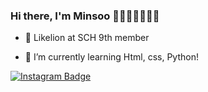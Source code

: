 ### Hi there, I'm Minsoo 💛🧡💚💙💜🤎💖


- 🦁 Likelion at SCH 9th member

- 🌱 I’m currently learning Html, css, Python!
<!--
**mslee5240/minsoo** is a ✨ _special_ ✨ repository because its `README.md` (this file) appears on your GitHub profile.

Here are some ideas to get you started:

- 🔭 I’m currently working on ...
- 🌱 I’m currently learning ...
- 👯 I’m looking to collaborate on ...
- 🤔 I’m looking for help with ...
- 💬 Ask me about ...
- 📫 How to reach me: ...
- 😄 Pronouns: ...
- ⚡ Fun fact: ...
-->
[![Instagram Badge](https://img.shields.io/badge/Instagram-ff69b4?style=flat-square&logo=instagram&logoColor=white&link=https://www.instagram.com/lemonade_soo/)](https://www.instagram.com/lemonade_soo/)
